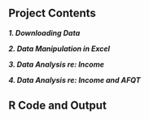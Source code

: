 ## Project Contents

**_1. Downloading Data_**

  
**_2. Data Manipulation in Excel_**

  
**_3. Data Analysis re: Income_**

  
**_4. Data Analysis re: Income and AFQT_**

  
  
## R Code and Output
